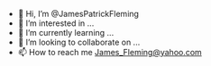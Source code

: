 - 👋 Hi, I’m @JamesPatrickFleming
- 👀 I’m interested in ...
- 🌱 I’m currently learning ...
- 💞️ I’m looking to collaborate on ...
- 📫 How to reach me James_Fleming@yahoo.com



<!---
JamesPatrickFleming/JamesPatrickFleming is a ✨ special ✨ repository because its `README.md` (this file) appears on your GitHub profile.
You can click the Preview link to take a look at your changes.
--->

